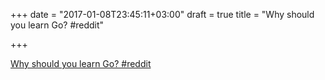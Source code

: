 +++
date = "2017-01-08T23:45:11+03:00"
draft = true
title = "Why should you learn Go?  #reddit"

+++

<p><a href="https://t.co/qPIxRz1NCg">Why should you learn Go?  #reddit</a></p>

